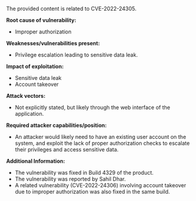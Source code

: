 The provided content is related to CVE-2022-24305.

**Root cause of vulnerability:**
- Improper authorization

**Weaknesses/vulnerabilities present:**
- Privilege escalation leading to sensitive data leak.

**Impact of exploitation:**
- Sensitive data leak
- Account takeover

**Attack vectors:**
-  Not explicitly stated, but likely through the web interface of the application.

**Required attacker capabilities/position:**
-  An attacker would likely need to have an existing user account on the system, and exploit the lack of proper authorization checks to escalate their privileges and access sensitive data.

**Additional Information:**
- The vulnerability was fixed in Build 4329 of the product.
- The vulnerability was reported by Sahil Dhar.
- A related vulnerability (CVE-2022-24306) involving account takeover due to improper authorization was also fixed in the same build.